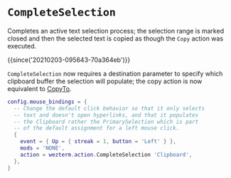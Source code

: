 # `CompleteSelection`

Completes an active text selection process; the selection range is
marked closed and then the selected text is copied as though the
`Copy` action was executed.

{{since('20210203-095643-70a364eb')}}

`CompleteSelection` now requires a destination parameter to specify
which clipboard buffer the selection will populate; the copy action
is now equivalent to [CopyTo](CopyTo.md).

```lua
config.mouse_bindings = {
  -- Change the default click behavior so that it only selects
  -- text and doesn't open hyperlinks, and that it populates
  -- the Clipboard rather the PrimarySelection which is part
  -- of the default assignment for a left mouse click.
  {
    event = { Up = { streak = 1, button = 'Left' } },
    mods = 'NONE',
    action = wezterm.action.CompleteSelection 'Clipboard',
  },
}
```
